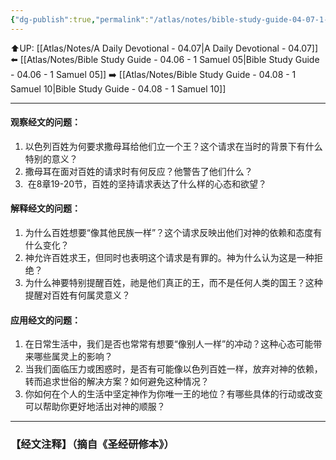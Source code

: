 ```yaml
---
{"dg-publish":true,"permalink":"/atlas/notes/bible-study-guide-04-07-1-samuel-08/"}
---
```


⬆️UP: [[Atlas/Notes/A Daily Devotional - 04.07\|A Daily Devotional - 04.07]]
⬅️ [[Atlas/Notes/Bible Study Guide - 04.06 - 1 Samuel 05\|Bible Study Guide - 04.06 - 1 Samuel 05]]
➡️ [[Atlas/Notes/Bible Study Guide - 04.08 - 1 Samuel 10\|Bible Study Guide - 04.08 - 1 Samuel 10]] 

---

#### 观察经文的问题：

1. 以色列百姓为何要求撒母耳给他们立一个王？这个请求在当时的背景下有什么特别的意义？
2. 撒母耳在面对百姓的请求时有何反应？他警告了他们什么？
3. ⁠ ⁠在8章19-20节，百姓的坚持请求表达了什么样的心态和欲望？

#### 解释经文的问题：

1. 为什么百姓想要“像其他民族一样”？这个请求反映出他们对神的依赖和态度有什么变化？
2. 神允许百姓求王，但同时也表明这个请求是有罪的。神为什么认为这是一种拒绝？
3. 为什么神要特别提醒百姓，祂是他们真正的王，而不是任何人类的国王？这种提醒对百姓有何属灵意义？

#### 应用经文的问题：

1. 在日常生活中，我们是否也常常有想要“像别人一样”的冲动？这种心态可能带来哪些属灵上的影响？
2. 当我们面临压力或困惑时，是否有可能像以色列百姓一样，放弃对神的依赖，转而追求世俗的解决方案？如何避免这种情况？
3. 你如何在个人的生活中坚定神作为你唯一王的地位？有哪些具体的行动或改变可以帮助你更好地活出对神的顺服？


---
### 【经文注释】（摘自《圣经研修本》）
